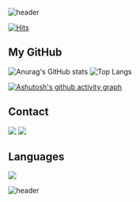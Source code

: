 ![header](https://capsule-render.vercel.app/api?type=Rect&color=FFF6B7&height=170&section=header&text=Welcome&&fontSize=80&animation=fadeIn&fontColor=69491A&desc=ainjin's%20GitHub%20Profile&descAlignY=75)



[![Hits](https://hits.seeyoufarm.com/api/count/incr/badge.svg?url=https%3A%2F%2Fgithub.com%2Fainjin&count_bg=%23E4B660&title_bg=%23F2AB39&icon=1001tracklists.svg&icon_color=%23FFFFFF&title=hits&edge_flat=false)](https://hits.seeyoufarm.com)

## My GitHub


![Anurag's GitHub stats](https://github-readme-stats.vercel.app/api?username=ainjin&show_icons=true&theme=gruvbox_light)
![Top Langs](https://github-readme-stats.vercel.app/api/top-langs/?username=ainjin&hide_progress=true&show_icons=true&theme=gruvbox_light)


[![Ashutosh's github activity graph](https://github-readme-activity-graph.vercel.app/graph?username=ainjin&theme=tokyo-day)](https://github.com/ainjin/github-readme-activity-graph)


## Contact 

<a href="https://www.instagram.com/ain848_k/" target="_blank"><img src="https://img.shields.io/badge/Instagram-E4405F?style=&logo=instagram&logoColor=DDDDDD"/></a>
<img src="https://img.shields.io/badge/ain48kim@gmail.com-EA4335?style=&logo=gmail&logoColor=DDDDDD"/></a>

## Languages

<a href="https://www.instagram.com/ain848_k/" target="_blank"><img src="https://img.shields.io/badge/C++-00599C?style=&logo=cplusplus&logoColor=DDDDD"/></a> 





![header](https://capsule-render.vercel.app/api?type=waving&color=0:F2AB39,100:FFD954&height=150&animation=fadeIn&section=footer&)






